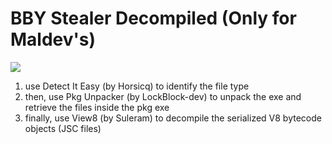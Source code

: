# BBY Stealer Decompiled (Only for Maldev's)

<a href="https://t.me/vatfraudster">
  <img src="https://img.shields.io/badge/telegram-2CA5E0?style=for-the-badge&logo=telegram&logoColor=white">
</a>

1. use Detect It Easy (by Horsicq) to identify the file type
2. then, use Pkg Unpacker (by LockBlock-dev) to unpack the exe and retrieve the files inside the pkg exe
3. finally, use View8 (by Suleram) to decompile the serialized V8 bytecode objects (JSC files)
